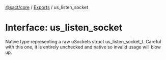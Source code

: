 [@sact/core](../README.md) / [Exports](../modules.md) / us_listen_socket

# Interface: us\_listen\_socket

Native type representing a raw uSockets struct us_listen_socket_t.
Careful with this one, it is entirely unchecked and native so invalid usage will blow up.
